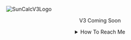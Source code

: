 ![SunCalcV3Logo](https://github.com/user-attachments/assets/94820669-5c6c-416a-af9d-fe5db5bbb9e4)

<div align="center">
   
   V3 Coming Soon

<details><summary>How To Reach Me</summary>

   📫 **Email:** sunny.suncode@outlook.com
   
   🖥️ **Discord Server:** https://bit.ly/SN_CD
</details>

</div>

